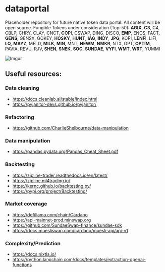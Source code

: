 # dataportal
Placeholder repository for future native token data portal. All content will be open source.
Fungible Tokens under consideration (Top-50): **AGIX**, **C3**, C4, CBLP, CHRY, CLAY, CNCT, **COPI**, CSWAP, DING, DISCO, **EMP**, ENCS, FACT, **GENS**, GENSX, GOKEY, **HOSKY**, **HUNT**, **IAG**, **INDY**, **JPG**, KOPI, **LENFI**, LIFI, **LQ**, **MAYZ**, MELD, **MILK**, **MIN**, MNT, **NEWM**, **NMKR**, NTX, OPT, **OPTIM**, PAVIA, REVU, RJV, **SHEN**, **SNEK**, **SOC**, **SUNDAE**, **VYFI**, **WMT**, **WRT**, YUMMI

![Imgur](https://i.imgur.com/RWohrGX.jpg)

## Useful resources:
### Data cleaning
* https://docs.cleanlab.ai/stable/index.html
* https://pyjanitor-devs.github.io/pyjanitor/ 
### Refactoring
* https://github.com/CharlieShelbourne/data-manipulation
### Data manipulation
* https://pandas.pydata.org/Pandas_Cheat_Sheet.pdf
### Backtesting
* https://zipline-trader.readthedocs.io/en/latest/
* https://zipline.ml4trading.io/
* https://kernc.github.io/backtesting.py/
* https://pypi.org/project/Backtesting/
### Market coverage
* https://defillama.com/chain/Cardano
* https://api-mainnet-prod.minswap.org
* https://github.com/SundaeSwap-finance/sundae-sdk
* https://docs.muesliswap.com/cardano/muesli-api/api-v1
### Complexity/Prediction
* https://docs.nixtla.io/
* https://python.langchain.com/docs/templates/extraction-openai-functions
